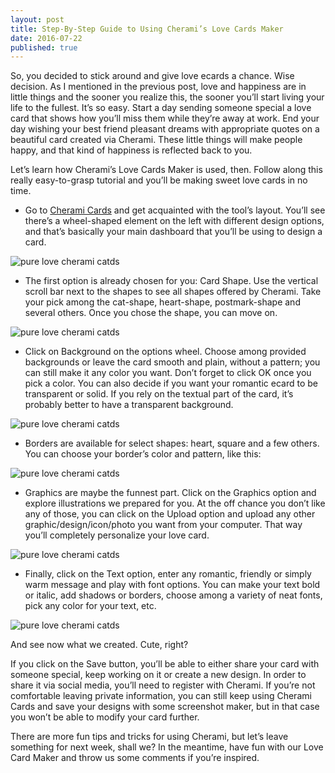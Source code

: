 ```yaml
---
layout: post
title: Step-By-Step Guide to Using Cherami’s Love Cards Maker
date: 2016-07-22
published: true
---
```

So, you decided to stick around and give love ecards a chance. Wise decision. As I mentioned in the previous post, love and happiness are in little things and the sooner you realize this, the sooner you’ll start living your life to the fullest. It’s so easy. Start a day sending someone special a love card that shows how you’ll miss them while they’re away at work. End your day wishing your best friend pleasant dreams with appropriate quotes on a beautiful card created via Cherami. These little things will make people happy, and that kind of happiness is reflected back to you. 

Let’s learn how Cherami’s Love Cards Maker is used, then. Follow along this really easy-to-grasp tutorial and you’ll be making sweet love cards in no time. 

 * Go to [Cherami Cards](https://cherami.cards/love)  and get acquainted with the tool’s layout. You’ll see there’s a wheel-shaped element on the left with different design options, and that’s basically your main dashboard that you’ll be using to design a card. 

![pure love cherami catds](http://blog.cherami.cards/assets/img/step/1.png#center)

 * The first option is already chosen for you: Card Shape. Use the vertical scroll bar next to the shapes to see all shapes offered by Cherami. Take your pick among the cat-shape, heart-shape, postmark-shape and several others. Once you chose the shape, you can move on.

![pure love cherami catds](http://blog.cherami.cards/assets/img/step/2.png#center)

 * Click on Background on the options wheel. Choose among provided backgrounds or leave the card smooth and plain, without a pattern; you can still make it any color you want. Don’t forget to click OK once you pick a color. You can also decide if you want your romantic ecard to be transparent or solid. If you rely on the textual part of the card, it’s probably better to have a transparent background.

![pure love cherami catds](http://blog.cherami.cards/assets/img/step/3.png#center)

 * Borders are available for select shapes: heart, square and a few others. You can choose your border’s color and pattern, like this: 

![pure love cherami catds](http://blog.cherami.cards/assets/img/step/4.png#center)

 * Graphics are maybe the funnest part. Click on the Graphics option and explore illustrations we prepared for you. At the off chance you don’t like any of those, you can click on the Upload option and upload any other graphic/design/icon/photo you want from your computer. That way you’ll completely personalize your love card. 

![pure love cherami catds](http://blog.cherami.cards/assets/img/step/5.png#center)

 * Finally, click on the Text option, enter any romantic, friendly or simply warm message and play with font options. You can make your text bold or italic, add shadows or borders, choose among a variety of neat fonts, pick any color for your text, etc. 

![pure love cherami catds](http://blog.cherami.cards/assets/img/step/6.png#center)

And see now what we created. Cute, right?


If you click on the Save button, you’ll be able to either share your card with someone special, keep working on it or create a new design. In order to share it via social media, you’ll need to register with Cherami. If you’re not comfortable leaving private information, you can still keep using Cherami Cards and save your designs with some screenshot maker, but in that case you won’t be able to modify your card further. 

There are more fun tips and tricks for using Cherami, but let’s leave something for next week, shall we? In the meantime, have fun with our Love Card Maker and throw us some comments if you’re inspired. 
